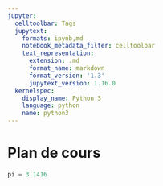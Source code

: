 ```yaml
---
jupyter:
  celltoolbar: Tags
  jupytext:
    formats: ipynb,md
    notebook_metadata_filter: celltoolbar
    text_representation:
      extension: .md
      format_name: markdown
      format_version: '1.3'
      jupytext_version: 1.16.0
  kernelspec:
    display_name: Python 3
    language: python
    name: python3
---
```


<!-- #region id="8865e134" -->
# Plan de cours
<!-- #endregion -->

```python id="2f4cf6a1"
pi = 3.1416
```
